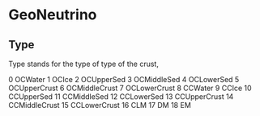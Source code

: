 # GeoNeutrino

## Type
Type stands for the type of type of the crust,

0     OCWater
1     OCIce
2     OCUpperSed
3     OCMiddleSed
4     OCLowerSed
5     OCUpperCrust
6     OCMiddleCrust
7     OCLowerCrust
8     CCWater
9     CCIce
10    CCUpperSed
11    CCMiddleSed
12    CCLowerSed
13    CCUpperCrust
14    CCMiddleCrust
15    CCLowerCrust
16    CLM
17    DM
18    EM
